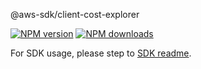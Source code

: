 @aws-sdk/client-cost-explorer

[![NPM version](https://img.shields.io/npm/v/@aws-sdk/client-cost-explorer/beta.svg)](https://www.npmjs.com/package/@aws-sdk/client-cost-explorer)
[![NPM downloads](https://img.shields.io/npm/dm/@aws-sdk/client-cost-explorer.svg)](https://www.npmjs.com/package/@aws-sdk/client-cost-explorer)

For SDK usage, please step to [SDK readme](https://github.com/aws/aws-sdk-js-v3).
